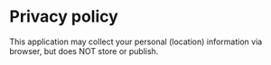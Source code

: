 Privacy policy
=========
This application may collect your personal (location) information via browser, but does NOT store or publish.
